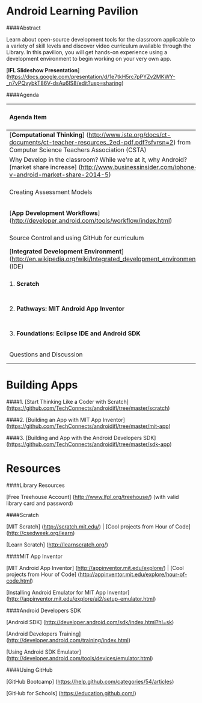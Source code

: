Android Learning Pavilion
==========

####Abstract

Learn about open-source development tools for the classroom applicable to a variety of skill levels and discover video curriculum available through the Library. In this pavilion, you will get hands-on experience using a development environment to begin working on your very own app.   

[**IFL Slideshow Presentation**] (https://docs.google.com/presentation/d/1e7tkH5rc7pPYZv2MKWY-_n7vPQvybkT86V-dsAu6lS8/edit?usp=sharing)


####Agenda 

|**Agenda Item**| Time 75 min |
|:---------------|:-----------------:|
| [**Computational Thinking**] (http://www.iste.org/docs/ct-documents/ct-teacher-resources_2ed-pdf.pdf?sfvrsn=2) from Computer Science Teachers Association (CSTA) | Extra |
| Why Develop in the classroom?  While we're at it, why Android? [market share increase] (http://www.businessinsider.com/iphone-v-android-market-share-2014-5)| 5 - 10 min |
|Creating Assessment Models | 5 - 10 min |
| [**App Development Workflows**] (http://developer.android.com/tools/workflow/index.html) |  5 - 10 min|
| Source Control and using GitHub for curriculum | 10 min |
| [**Integrated Development Environment**] (http://en.wikipedia.org/wiki/Integrated_development_environment) (IDE) | 5 - 10 min|
| 1. **Scratch**  | 5 - 10 min|
| 2. **Pathways: MIT Android App Inventor** | 5 - 10 min|
| 3. **Foundations: Eclipse IDE and Android SDK** | 5 - 10 min |
| Questions and Discussion | 10 min |

Building Apps
=====

####1. [Start Thinking Like a Coder with Scratch] (https://github.com/TechConnects/androidifl/tree/master/scratch)

####2. [Building an App with MIT App Inventor] (https://github.com/TechConnects/androidifl/tree/master/mit-app)

####3. [Building and App with the Android Developers SDK] (https://github.com/TechConnects/androidifl/tree/master/sdk-app)

Resources
=========

####Library Resources

[Free Treehouse Account] (http://www.lfpl.org/treehouse/) (with valid library card and password)

####Scratch

[MIT Scratch] (http://scratch.mit.edu/) | [Cool projects from Hour of Code] (http://csedweek.org/learn)

[Learn Scratch] (http://learnscratch.org/)

####MIT App Inventor

[MIT Android App Inventor] (http://appinventor.mit.edu/explore/) | [Cool projects from Hour of Code] (http://appinventor.mit.edu/explore/hour-of-code.html)

[Installing Android Emulator for MIT App Inventor] (http://appinventor.mit.edu/explore/ai2/setup-emulator.html)

####Android Developers SDK

[Android SDK] (http://developer.android.com/sdk/index.html?hl=sk)

[Android Developers Training] (http://developer.android.com/training/index.html)

[Using Android SDK Emulator] (http://developer.android.com/tools/devices/emulator.html)

####Using GitHub

[GitHub Bootcamp] (https://help.github.com/categories/54/articles)
 
[GitHub for Schools] (https://education.github.com/)


